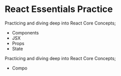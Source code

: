 # React Essentials Practice

Practicing and diving deep into React Core Concepts; 
- Components
- JSX
- Props
- State

Practicing and diving deep into React Core Concepts; 
- Compo